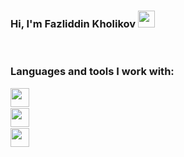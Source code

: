 ### Hi, I'm Fazliddin Kholikov <img src = "https://media.giphy.com/media/hvRJCLFzcasrR4ia7z/giphy.gif" width = "27px">

<br/>


### Languages and tools I work with:

<code><img src = "https://upload.wikimedia.org/wikipedia/commons/1/19/C_Logo.png" width = "30px"><code>
<code><img src = "https://upload.wikimedia.org/wikipedia/commons/thumb/2/29/Postgresql_elephant.svg/1985px-Postgresql_elephant.svg.png" width = "30px"><code>
<code><img src = "https://www.pngkey.com/png/full/466-4667821_postgres-logo.pngg" width = "30px"><code>

